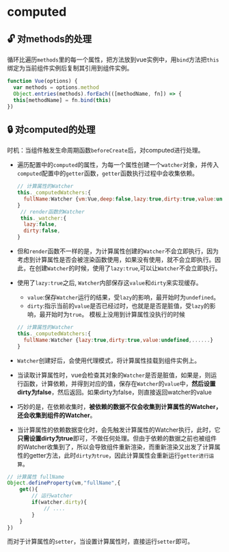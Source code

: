 <!--
 * @Author: luoxi
 * @LastEditTime: 2022-06-30 21:36:18
 * @LastEditors: your name
 * @Description: 
-->

# computed

## 🔓 对methods的处理
循环比遍历`methods`里的每一个属性，把方法放到vue实例中，用`bind`方法把`this`绑定为当前组件实例后复制其引用到组件实例。
```js
function Vue(options) { 
  var methods = options.method
  Object.entries(methods).forEach(([methodName, fn]) => {
  this[methodName] = fn.bind(this)
})
```

## 🔒 对computed的处理
时机：当组件触发生命周期函数`beforeCreate`后，对computed进行处理。
- 遍历配置中的`computed`的属性，为每一个属性创建一个`watcher`对象，并传入`computed`配置中的`getter`函数，`getter`函数执行过程中会收集依赖。
  ```js
  // 计算属性的Watcher
  this._computedWatchers:{
    fullName:Watcher {vm:Vue,deep:false,lazy:true,dirty:true,value:undefined,......}
  }
   // render函数的Watcher
   this._watcher:{
    lazy:false,
    dirty:false,
  }
  ```
  
 
- 但和`render`函数不一样的是，为计算属性创建的`Watcher`不会立即执行，因为考虑到计算属性是否会被渲染函数使用，如果没有使用，就不会立即执行。因此，在创建`Watcher`的时候，使用了`lazy:true`,可以让`Watcher`不会立即执行。
- 使用了`lazy:true`之后, `Watcher`内部保存这`value`和`dirty`来实现缓存。
    - `value`:保存`Watcher`运行的结果，受`lazy`的影响，最开始时为`undefined`。
    - `dirty`:指示当前的`value`是否已经过时，也就是是否是脏值，受`lazy`的影响，最开始时为`true`。
模板上没用到计算属性没执行的时候
  ```js
  // 计算属性的Watcher
  this._computedWatchers:{
    fullName:Watcher {lazy:true,dirty:true,value:undefined,......}
  }
  ```
- `Watcher`创建好后，会使用代理模式，将计算属性挂载到组件实例上。
- 当读取计算属性时，vue会检查其对象的`Watcher`是否是脏值，如果是，则运行函数，计算依赖，并得到对应的值，保存在`Watcher`的`value`中，**然后设置dirty为false**，然后返回。如果dirty为false，则直接返回watcher的value
- 巧妙的是，在依赖收集时，**被依赖的数据不仅会收集到计算属性的Watcher，还会收集到组件的Watcher**。
- 当计算属性的依赖数据变化时，会先触发计算属性的Watcher执行，此时，它**只需设置dirty为true**即可，不做任何处理。但由于依赖的数据之前也被组件的Watcher收集到了，所以会导致组件重新渲染，而重新渲染又出发了计算属性的getter方法，此时`dirty为true`，因此计算属性会重新运行`getter进行运算`。
```js
// 计算属性 fullName
Object.defineProperty(vm,"fullName",{
    get(){
        // 运行watcher
        if(watcher.dirty){
            // ....
        }
    }
})
```

而对于计算属性的`setter`，当设置计算属性时，直接运行`setter`即可。